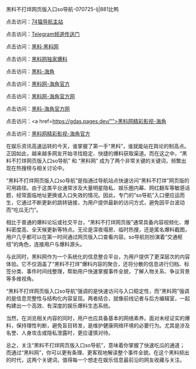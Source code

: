 黑料不打烊网页版入口so导航-070725-lj|881比鸭

点击访问：<a href="https://74mao.com/">74猫导航主站</a>

点击访问：<a href="https://74mao.com/">Telegram频道传送门</a>

点击访问：<a href="https://heiliaolvzlu3.pages.dev">黑料·黑料网</a>

点击访问：<a href="https://heiliaoyvnrda.pages.dev">黑料网独家爆料</a>

点击访问：<a href="https://sdbsd.pages.dev/">黑料-海角</a>

点击访问：<a href="https://tyer.pages.dev/">黑料网-海角官方</a>

点击访问：<a href="https://gbs-3wd.pages.dev/">黑料网-海角官方网</a>

点击访问：<a href="https://sdbsd.pages.dev/">黑料-海角官方网</a>

点击访问：<a href=https://gdas.pages.dev/"">黑料网精彩影视-海角</a>

点击访问：<a href="https://tyer.pages.dev/">黑料网精彩影视-海角官方</a>

在娱乐资讯高速运转的今天，谁掌握了第一手“黑料”，谁就能站在舆论的制高点。正因如此，越来越多网友开始寻找稳定、快捷的爆料获取渠道。而在这之中，“黑料不打烊网页版入口so导航” 和 “黑料网” 成为了两个非常关键的关键词，频繁出现在热搜榜与相关讨论中。

“黑料不打烊网页版入口so导航”是指通过导航站点快速访问“黑料不打烊”网页版的可用路径。由于这类平台通常涉及大量明星隐私、娱乐圈内幕、网红翻车等敏感话题，经常面临地址更换或入口失效的情况。因此，专门的“so导航”入口便应运而生，它通过不断更新的跳转链接，为用户提供最新的访问方式，避免因平台波动而“吃瓜无门”。

相比于普通的爆料论坛或社交平台，“黑料不打烊网页版”通常具备内容视频化、爆料密度高、全天候更新等特点。无论是深夜塌房、临时热搜，还是匿名爆料截图，用户几乎都可以在第一时间通过网页版入口查看内容。so导航则扮演着“交通枢纽”的角色，连接用户与爆料源头。

与此同时，黑料网作为一个系统化的信息整合平台，为用户提供了更深层次的内容体验。它不仅涵盖了“黑料不打烊”爆料内容的聚合，还将分散的信息进行归档、标签分类、事件时间线整理，帮助用户快速掌握事件全貌，了解人物关系、争议背景等多维视角。

“黑料不打烊网页版入口so导航”强调的是快速访问与入口稳定性，而“黑料网”强调的是信息完整性与结构化内容呈现。两者结合，就像前线记者与后方编辑室，一起构建出一个高效、有深度的娱乐爆料生态系统。

当然，在浏览相关内容的同时，用户也应具备基本的网络素养。面对未经证实的爆料，保持理性判断，避免盲目转发，是维护健康网络环境的必要行为。尤其是涉及名誉、人身攻击或隐私泄露时，更应谨慎对待。

总之，关注“黑料不打烊网页版入口so导航”，意味着你掌握了快速吃瓜的通道；而通过“黑料网”，你可以更有条理、更客观地解读整个事件全貌。在这个黑料频出的时代，这两个关键词，值得每一个想走在娱乐信息最前沿的网友收藏与关注。

